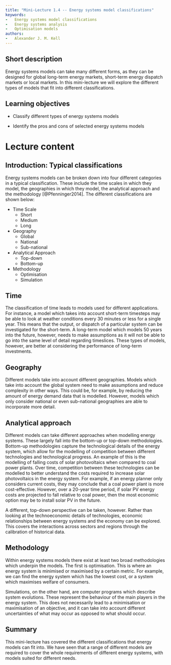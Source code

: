 ```yaml
---
title: "Mini-Lecture 1.4 -- Energy systems model classifications"
keywords:
-   Energy systems model classifications
-   Energy systems analysis
-   Optimisation models
authors:
-   Alexander J. M. Kell
---
```


## Short description

Energy systems models can take many different forms, as they can be designed for global long-term energy markets, short-term energy dispatch markets or local markets. In this mini-lecture we will explore the different types of models that fit into different classifications.

## Learning objectives

- Classify different types of energy systems models

- Identify the pros and cons of selected energy systems models

# Lecture content

## Introduction: Typical classifications

Energy systems models can be broken down into four different categories in a typical classification. These include the time scales in which they model, the geographies in which they model, the analytical approach and the methodology [@Pfenninger2014]. The different classifications are shown below:

- Time Scale
  - Short
  - Medium
  - Long
- Geography
  - Global
  - National
  - Sub-national
- Analytical Approach
  - Top-down
  - Bottom-up
- Methodology
  - Optimisation
  - Simulation

## Time

The classification of time leads to models used for different applications. For instance, a model which takes into account short-term timesteps may be able to look at weather conditions every 30 minutes or less for a single year. This means that the output, or dispatch of a particular system can be investigated for the short-term. A long-term model which models 50 years into the future, however, needs to make assumptions as it will not be able to go into the same level of detail regarding timeslices. These types of models, however, are better at considering the performance of long-term investments.

## Geography

Different models take into account different geographies. Models which take into account the global system need to make assumptions and reduce complexity in other ways. This could be, for example, by reducing the amount of energy demand data that is modelled. However, models which only consider national or even sub-national geographies are able to incorporate more detail.

## Analytical approach

Different models can take different approaches when modelling energy systems. These largely fall into the bottom-up or top-down methodologies. Bottom-up methodologies capture the technological details of the energy system, which allow for the modelling of competition between different technologies and technological progress. An example of this is the modelling of falling costs of solar photovoltaics when compared to coal power plants. Over time, competition between these technologies can be modelled to better understand the costs required to increase solar photovoltaics in the energy system. For example, if an energy planner only considers current costs, they may conclude that a coal power plant is more cost-effective. However, over a 20-year time period, if solar PV energy costs are projected to fall relative to coal power, then the most economic option may be to install solar PV in the future.

A different, top-down perspective can be taken, however. Rather than looking at the technoeconomic details of technologies, economic relationships between energy systems and the economy can be explored. This covers the interactions across sectors and regions through the calibration of historical data.

## Methodology

Within energy systems models there exist at least two broad methodologies which underpin the models. The first is optimisation. This is where an energy system is minimised or maximised by a certain metric. For example, we can find the energy system which has the lowest cost, or a system which maximises welfare of consumers.

Simulations, on the other hand, are computer programs which describe system evolutions. These represent the behaviour of the main players in the energy system. This does not necessarily lead to a minimisation or maximisation of an objective, and it can take into account different uncertainties of what may occur as opposed to what should occur.

## Summary

This mini-lecture has covered the different classifications that energy models can fit into. We have seen that a range of different models are required to cover the whole requirements of different energy systems, with models suited for different needs.
